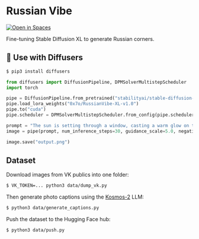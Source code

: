# Russian Vibe
[![Open in Spaces](https://huggingface.co/datasets/huggingface/badges/resolve/main/open-in-hf-spaces-sm.svg)](https://hf.co/spaces/0x7o/RussianVibe-1.0)

Fine-tuning Stable Diffusion XL to generate Russian corners.

## 🧨 Use with Diffusers
```bash
$ pip3 install diffusers
```
```python
from diffusers import DiffusionPipeline, DPMSolverMultistepScheduler
import torch

pipe = DiffusionPipeline.from_pretrained("stabilityai/stable-diffusion-xl-base-1.0", torch_dtype=torch.float16)
pipe.load_lora_weights("0x7o/RussianVibe-XL-v1.0")
pipe.to("cuda")
pipe.scheduler = DPMSolverMultistepScheduler.from_config(pipe.scheduler.config)

prompt = "The sun is setting through a window, casting a warm glow on the cityscape beyond. The sun casts a warm orange glow on the buildings in the distance, creating a beautiful and serene atmosphere."
image = pipe(prompt, num_inference_steps=30, guidance_scale=5.0, negative_prompt="bad quality, painting, art").images[0]

image.save("output.png")
```

## Dataset
Download images from VK publics into one folder:
```bash
$ VK_TOKEN=... python3 data/dump_vk.py
```
Then generate photo captions using the [Kosmos-2](https://huggingface.co/microsoft/kosmos-2-patch14-224) LLM:
```bash
$ python3 data/generate_captions.py
```
Push the dataset to the Hugging Face hub:
```bash
$ python3 data/push.py
```